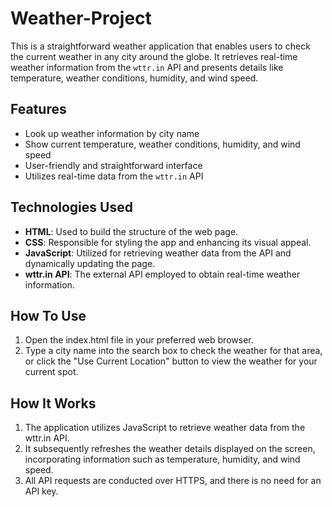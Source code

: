 # Weather-Project
This is a straightforward weather application that enables users to check the current weather in any city around the globe. It retrieves real-time weather information from the `wttr.in` API and presents details like temperature, weather conditions, humidity, and wind speed.

## Features
- Look up weather information by city name
- Show current temperature, weather conditions, humidity, and wind speed
- User-friendly and straightforward interface
- Utilizes real-time data from the `wttr.in` API

## Technologies Used
- **HTML**: Used to build the structure of the web page.
- **CSS**: Responsible for styling the app and enhancing its visual appeal.
- **JavaScript**: Utilized for retrieving weather data from the API and dynamically updating the page.
- **wttr.in API**: The external API employed to obtain real-time weather information.

## How To Use
1. Open the index.html file in your preferred web browser.
2. Type a city name into the search box to check the weather for that area, or click the "Use Current Location" button to view the weather for your current spot.

## How It Works
1. The application utilizes JavaScript to retrieve weather data from the wttr.in API.
2. It subsequently refreshes the weather details displayed on the screen, incorporating information such as temperature, humidity, and wind speed.
3. All API requests are conducted over HTTPS, and there is no need for an API key.

